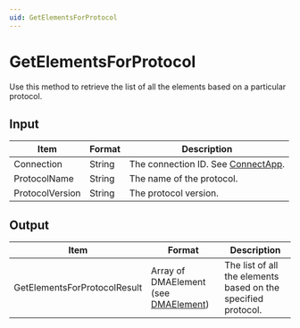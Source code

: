 ```yaml
---
uid: GetElementsForProtocol
---
```


# GetElementsForProtocol

Use this method to retrieve the list of all the elements based on a particular protocol.

## Input

| Item            | Format | Description                                          |
|-----------------|--------|------------------------------------------------------|
| Connection      | String | The connection ID. See [ConnectApp](xref:ConnectApp). |
| ProtocolName    | String | The name of the protocol.                            |
| ProtocolVersion | String | The protocol version.                                |

## Output

| Item | Format | Description |
|--|--|--|
| GetElementsForProtocolResult | Array of DMAElement (see [DMAElement](xref:DMAElement)) | The list of all the elements based on the specified protocol. |
